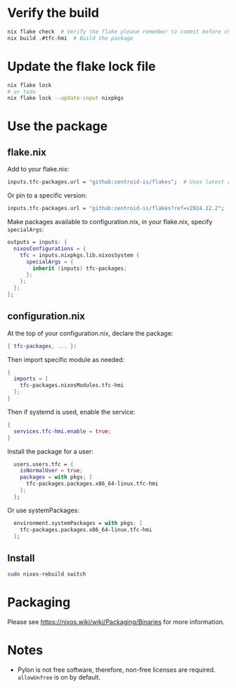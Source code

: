 # Verify the build
```bash
nix flake check  # Verify the flake please remember to commit before checking
nix build .#tfc-hmi  # Build the package
```
# Update the flake lock file
```bash
nix flake lock
# or todo
nix flake lock --update-input nixpkgs
```

# Use the package

## flake.nix
Add to your flake.nix:
```nix
inputs.tfc-packages.url = "github:centroid-is/flakes";  # Uses latest release
```

Or pin to a specific version:
```nix
inputs.tfc-packages.url = "github:centroid-is/flakes?ref=v2024.12.2";
```

Make packages available to configuration.nix, in your flake.nix, specify `specialArgs`:
```nix
outputs = inputs: {
  nixosConfigurations = {
    tfc = inputs.nixpkgs.lib.nixosSystem {
      specialArgs = {
        inherit (inputs) tfc-packages;
      };
    };
  };
};
```
## configuration.nix

At the top of your configuration.nix, declare the package:
```nix
{ tfc-packages, ... }:
```

Then import specific module as needed:
```nix
{
  imports = [
    tfc-packages.nixosModules.tfc-hmi
  ];
}
```

Then if systemd is used, enable the service:
```nix
{
  services.tfc-hmi.enable = true;
}
```

Install the package for a user:
```nix
  users.users.tfc = {
    isNormalUser = true;
    packages = with pkgs; [
      tfc-packages.packages.x86_64-linux.tfc-hmi
    ];
  };
```
Or use systemPackages:
```nix
  environment.systemPackages = with pkgs; [
    tfc-packages.packages.x86_64-linux.tfc-hmi
  ];
```

## Install

```bash
sudo nixos-rebuild switch
```

# Packaging

Please see https://nixos.wiki/wiki/Packaging/Binaries for more information.


# Notes

- Pylon is not free software, therefore, non-free licenses are required. `allowUnfree` is on by default.
